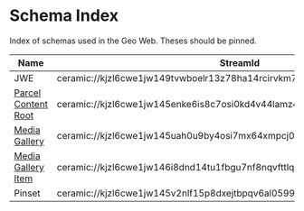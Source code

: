# Schema Index

Index of schemas used in the Geo Web. Theses should be pinned.

| Name                                            | StreamId                                                                  |
| ----------------------------------------------- | ------------------------------------------------------------------------- |
| JWE                                             | ceramic://kjzl6cwe1jw149tvwboelr13z78ha14rcirvkm7g9b6218ckvxefa52xvyp0jir |
| [Parcel Content Root](./parcel-content-rood.md) | ceramic://kjzl6cwe1jw145enke6is8c7osi0kd4v44lamz4bvyw3tb0rbugfdkfp7k5073l |
| [Media Gallery](./media-gallery.md)             | ceramic://kjzl6cwe1jw145uah0u9by4osi7mx64xmpcj0sylxj812k1xwlkpta198s6tohc |
| [Media Gallery Item](./media-gallery-item.md)   | ceramic://kjzl6cwe1jw146i8dnd14tu1fbgu7nf8nqvfttlqxnyqzg11t101w15qceecnx9 |
| Pinset                                          | ceramic://kjzl6cwe1jw145v2nlf15p8dxejtbpqv6al0599w66nphwojtyqo01bgll62sxu |
